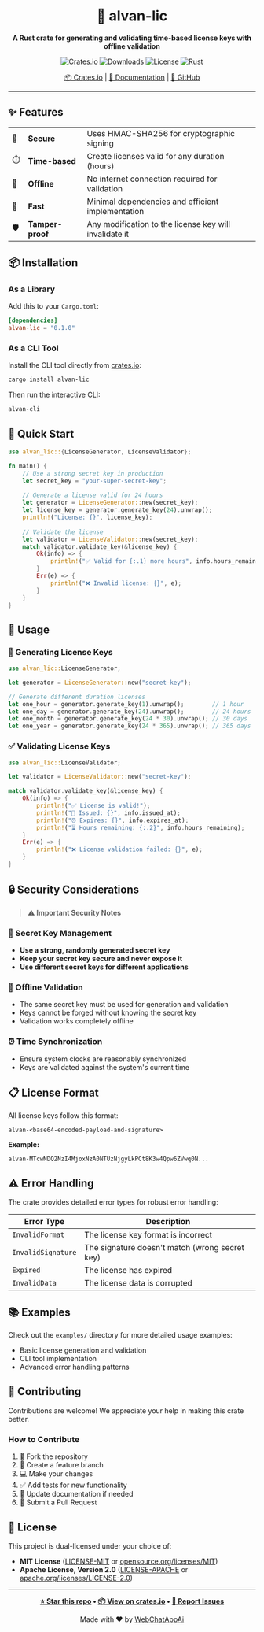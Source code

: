 <div align="center">

# 🔐 alvan-lic

**A Rust crate for generating and validating time-based license keys with offline validation**

[![Crates.io](https://img.shields.io/crates/v/alvan-lic?style=for-the-badge)](https://crates.io/crates/alvan-lic)
[![Downloads](https://img.shields.io/crates/d/alvan-lic?style=for-the-badge)](https://crates.io/crates/alvan-lic)
[![License](https://img.shields.io/badge/license-MIT%2FApache--2.0-blue?style=for-the-badge)](LICENSE-MIT)
[![Rust](https://img.shields.io/badge/rust-1.70%2B-orange?style=for-the-badge)](https://www.rust-lang.org)

[📦 Crates.io](https://crates.io/crates/alvan-lic) | [📖 Documentation](https://docs.rs/alvan-lic) | [🐙 GitHub](https://github.com/WebChatAppAi/alvan-lic)

</div>

---

## ✨ Features

<table>
<tr>
<td>🔐</td>
<td><strong>Secure</strong></td>
<td>Uses HMAC-SHA256 for cryptographic signing</td>
</tr>
<tr>
<td>⏱️</td>
<td><strong>Time-based</strong></td>
<td>Create licenses valid for any duration (hours)</td>
</tr>
<tr>
<td>🔌</td>
<td><strong>Offline</strong></td>
<td>No internet connection required for validation</td>
</tr>
<tr>
<td>🚀</td>
<td><strong>Fast</strong></td>
<td>Minimal dependencies and efficient implementation</td>
</tr>
<tr>
<td>🛡️</td>
<td><strong>Tamper-proof</strong></td>
<td>Any modification to the license key will invalidate it</td>
</tr>
</table>

## 📦 Installation

### As a Library

Add this to your `Cargo.toml`:

```toml
[dependencies]
alvan-lic = "0.1.0"
```

### As a CLI Tool

Install the CLI tool directly from [crates.io](https://crates.io/crates/alvan-lic):

```bash
cargo install alvan-lic
```

Then run the interactive CLI:

```bash
alvan-cli
```

## 🚀 Quick Start

```rust
use alvan_lic::{LicenseGenerator, LicenseValidator};

fn main() {
    // Use a strong secret key in production
    let secret_key = "your-super-secret-key";
    
    // Generate a license valid for 24 hours
    let generator = LicenseGenerator::new(secret_key);
    let license_key = generator.generate_key(24).unwrap();
    println!("License: {}", license_key);
    
    // Validate the license
    let validator = LicenseValidator::new(secret_key);
    match validator.validate_key(&license_key) {
        Ok(info) => {
            println!("✅ Valid for {:.1} more hours", info.hours_remaining);
        }
        Err(e) => {
            println!("❌ Invalid license: {}", e);
        }
    }
}
```

## 📖 Usage

### 🔑 Generating License Keys

```rust
use alvan_lic::LicenseGenerator;

let generator = LicenseGenerator::new("secret-key");

// Generate different duration licenses
let one_hour = generator.generate_key(1).unwrap();        // 1 hour
let one_day = generator.generate_key(24).unwrap();        // 24 hours
let one_month = generator.generate_key(24 * 30).unwrap(); // 30 days
let one_year = generator.generate_key(24 * 365).unwrap(); // 365 days
```

### ✅ Validating License Keys

```rust
use alvan_lic::LicenseValidator;

let validator = LicenseValidator::new("secret-key");

match validator.validate_key(&license_key) {
    Ok(info) => {
        println!("✅ License is valid!");
        println!("📅 Issued: {}", info.issued_at);
        println!("⏰ Expires: {}", info.expires_at);
        println!("⏳ Hours remaining: {:.2}", info.hours_remaining);
    }
    Err(e) => {
        println!("❌ License validation failed: {}", e);
    }
}
```

## 🔒 Security Considerations

> **⚠️ Important Security Notes**

### 🔐 Secret Key Management
- **Use a strong, randomly generated secret key**
- **Keep your secret key secure and never expose it**
- **Use different secret keys for different applications**

### 🔌 Offline Validation
- The same secret key must be used for generation and validation
- Keys cannot be forged without knowing the secret key  
- Validation works completely offline

### ⏰ Time Synchronization
- Ensure system clocks are reasonably synchronized
- Keys are validated against the system's current time

## 📋 License Format

All license keys follow this format:

```
alvan-<base64-encoded-payload-and-signature>
```

**Example:**
```
alvan-MTcwNDQ2NzI4MjoxNzA0NTUzNjgyLkPCt8K3w4Qpw6ZVwq0N...
```

## ⚠️ Error Handling

The crate provides detailed error types for robust error handling:

| Error Type | Description |
|------------|-------------|
| `InvalidFormat` | The license key format is incorrect |
| `InvalidSignature` | The signature doesn't match (wrong secret key) |
| `Expired` | The license has expired |
| `InvalidData` | The license data is corrupted |

## 📚 Examples

Check out the `examples/` directory for more detailed usage examples:

- Basic license generation and validation
- CLI tool implementation  
- Advanced error handling patterns

## 🤝 Contributing

Contributions are welcome! We appreciate your help in making this crate better.

### How to Contribute
1. 🍴 Fork the repository
2. 🌿 Create a feature branch
3. 💻 Make your changes
4. ✅ Add tests for new functionality
5. 📝 Update documentation if needed
6. 🚀 Submit a Pull Request

## 📜 License

This project is dual-licensed under your choice of:

- **MIT License** ([LICENSE-MIT](LICENSE-MIT) or [opensource.org/licenses/MIT](http://opensource.org/licenses/MIT))
- **Apache License, Version 2.0** ([LICENSE-APACHE](LICENSE-APACHE) or [apache.org/licenses/LICENSE-2.0](http://www.apache.org/licenses/LICENSE-2.0))

---

<div align="center">

**[⭐ Star this repo](https://github.com/WebChatAppAi/alvan-lic) • [📦 View on crates.io](https://crates.io/crates/alvan-lic) • [🐛 Report Issues](https://github.com/WebChatAppAi/alvan-lic/issues)**

Made with ❤️ by [WebChatAppAi](https://github.com/WebChatAppAi)

</div>

